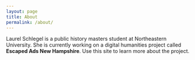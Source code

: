 ```yaml
---
layout: page
title: About
permalink: /about/
---
```

Laurel Schlegel is a public history masters student at Northeastern University. She is currently working on a digital humanities project called **Escaped Ads New Hampshire**. 
Use this site to learn more about the project. 

